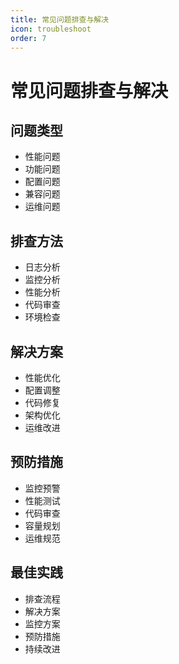 ```yaml
---
title: 常见问题排查与解决
icon: troubleshoot
order: 7
---
```


# 常见问题排查与解决

## 问题类型
- 性能问题
- 功能问题
- 配置问题
- 兼容问题
- 运维问题

## 排查方法
- 日志分析
- 监控分析
- 性能分析
- 代码审查
- 环境检查

## 解决方案
- 性能优化
- 配置调整
- 代码修复
- 架构优化
- 运维改进

## 预防措施
- 监控预警
- 性能测试
- 代码审查
- 容量规划
- 运维规范

## 最佳实践
- 排查流程
- 解决方案
- 监控方案
- 预防措施
- 持续改进
